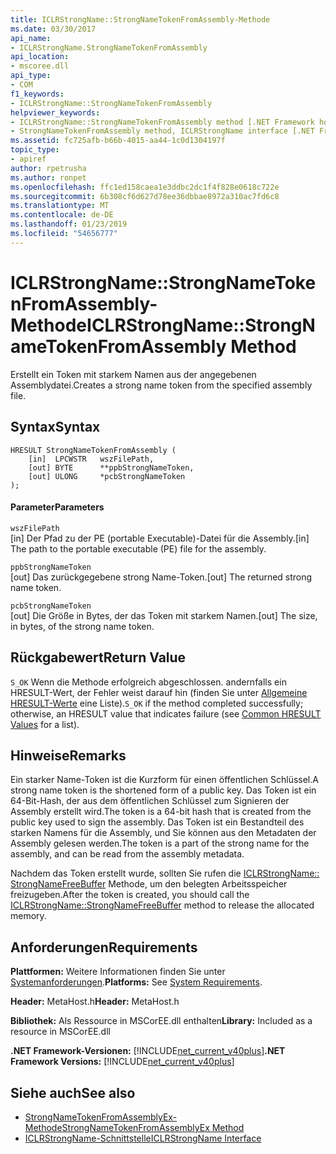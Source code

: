 ```yaml
---
title: ICLRStrongName::StrongNameTokenFromAssembly-Methode
ms.date: 03/30/2017
api_name:
- ICLRStrongName.StrongNameTokenFromAssembly
api_location:
- mscoree.dll
api_type:
- COM
f1_keywords:
- ICLRStrongName::StrongNameTokenFromAssembly
helpviewer_keywords:
- ICLRStrongName::StrongNameTokenFromAssembly method [.NET Framework hosting]
- StrongNameTokenFromAssembly method, ICLRStrongName interface [.NET Framework hosting]
ms.assetid: fc725afb-b66b-4015-aa44-1c0d1304197f
topic_type:
- apiref
author: rpetrusha
ms.author: ronpet
ms.openlocfilehash: ffc1ed158caea1e3ddbc2dc1f4f828e0618c722e
ms.sourcegitcommit: 6b308cf6d627d78ee36dbbae8972a310ac7fd6c8
ms.translationtype: MT
ms.contentlocale: de-DE
ms.lasthandoff: 01/23/2019
ms.locfileid: "54656777"
---
```

# <a name="iclrstrongnamestrongnametokenfromassembly-method"></a><span data-ttu-id="36fc4-102">ICLRStrongName::StrongNameTokenFromAssembly-Methode</span><span class="sxs-lookup"><span data-stu-id="36fc4-102">ICLRStrongName::StrongNameTokenFromAssembly Method</span></span>
<span data-ttu-id="36fc4-103">Erstellt ein Token mit starkem Namen aus der angegebenen Assemblydatei.</span><span class="sxs-lookup"><span data-stu-id="36fc4-103">Creates a strong name token from the specified assembly file.</span></span>  
  
## <a name="syntax"></a><span data-ttu-id="36fc4-104">Syntax</span><span class="sxs-lookup"><span data-stu-id="36fc4-104">Syntax</span></span>  
  
```  
HRESULT StrongNameTokenFromAssembly (  
    [in]  LPCWSTR   wszFilePath,  
    [out] BYTE      **ppbStrongNameToken,  
    [out] ULONG     *pcbStrongNameToken  
);  
```  
  
#### <a name="parameters"></a><span data-ttu-id="36fc4-105">Parameter</span><span class="sxs-lookup"><span data-stu-id="36fc4-105">Parameters</span></span>  
 `wszFilePath`  
 <span data-ttu-id="36fc4-106">[in] Der Pfad zu der PE (portable Executable)-Datei für die Assembly.</span><span class="sxs-lookup"><span data-stu-id="36fc4-106">[in] The path to the portable executable (PE) file for the assembly.</span></span>  
  
 `ppbStrongNameToken`  
 <span data-ttu-id="36fc4-107">[out] Das zurückgegebene strong Name-Token.</span><span class="sxs-lookup"><span data-stu-id="36fc4-107">[out] The returned strong name token.</span></span>  
  
 `pcbStrongNameToken`  
 <span data-ttu-id="36fc4-108">[out] Die Größe in Bytes, der das Token mit starkem Namen.</span><span class="sxs-lookup"><span data-stu-id="36fc4-108">[out] The size, in bytes, of the strong name token.</span></span>  
  
## <a name="return-value"></a><span data-ttu-id="36fc4-109">Rückgabewert</span><span class="sxs-lookup"><span data-stu-id="36fc4-109">Return Value</span></span>  
 <span data-ttu-id="36fc4-110">`S_OK` Wenn die Methode erfolgreich abgeschlossen. andernfalls ein HRESULT-Wert, der Fehler weist darauf hin (finden Sie unter [Allgemeine HRESULT-Werte](https://go.microsoft.com/fwlink/?LinkId=213878) eine Liste).</span><span class="sxs-lookup"><span data-stu-id="36fc4-110">`S_OK` if the method completed successfully; otherwise, an HRESULT value that indicates failure (see [Common HRESULT Values](https://go.microsoft.com/fwlink/?LinkId=213878) for a list).</span></span>  
  
## <a name="remarks"></a><span data-ttu-id="36fc4-111">Hinweise</span><span class="sxs-lookup"><span data-stu-id="36fc4-111">Remarks</span></span>  
 <span data-ttu-id="36fc4-112">Ein starker Name-Token ist die Kurzform für einen öffentlichen Schlüssel.</span><span class="sxs-lookup"><span data-stu-id="36fc4-112">A strong name token is the shortened form of a public key.</span></span> <span data-ttu-id="36fc4-113">Das Token ist ein 64-Bit-Hash, der aus dem öffentlichen Schlüssel zum Signieren der Assembly erstellt wird.</span><span class="sxs-lookup"><span data-stu-id="36fc4-113">The token is a 64-bit hash that is created from the public key used to sign the assembly.</span></span> <span data-ttu-id="36fc4-114">Das Token ist ein Bestandteil des starken Namens für die Assembly, und Sie können aus den Metadaten der Assembly gelesen werden.</span><span class="sxs-lookup"><span data-stu-id="36fc4-114">The token is a part of the strong name for the assembly, and can be read from the assembly metadata.</span></span>  
  
 <span data-ttu-id="36fc4-115">Nachdem das Token erstellt wurde, sollten Sie rufen die [ICLRStrongName:: StrongNameFreeBuffer](../../../../docs/framework/unmanaged-api/hosting/iclrstrongname-strongnamefreebuffer-method.md) Methode, um den belegten Arbeitsspeicher freizugeben.</span><span class="sxs-lookup"><span data-stu-id="36fc4-115">After the token is created, you should call the [ICLRStrongName::StrongNameFreeBuffer](../../../../docs/framework/unmanaged-api/hosting/iclrstrongname-strongnamefreebuffer-method.md) method to release the allocated memory.</span></span>  
  
## <a name="requirements"></a><span data-ttu-id="36fc4-116">Anforderungen</span><span class="sxs-lookup"><span data-stu-id="36fc4-116">Requirements</span></span>  
 <span data-ttu-id="36fc4-117">**Plattformen:** Weitere Informationen finden Sie unter [Systemanforderungen](../../../../docs/framework/get-started/system-requirements.md).</span><span class="sxs-lookup"><span data-stu-id="36fc4-117">**Platforms:** See [System Requirements](../../../../docs/framework/get-started/system-requirements.md).</span></span>  
  
 <span data-ttu-id="36fc4-118">**Header:** MetaHost.h</span><span class="sxs-lookup"><span data-stu-id="36fc4-118">**Header:** MetaHost.h</span></span>  
  
 <span data-ttu-id="36fc4-119">**Bibliothek:** Als Ressource in MSCorEE.dll enthalten</span><span class="sxs-lookup"><span data-stu-id="36fc4-119">**Library:** Included as a resource in MSCorEE.dll</span></span>  
  
 <span data-ttu-id="36fc4-120">**.NET Framework-Versionen:** [!INCLUDE[net_current_v40plus](../../../../includes/net-current-v40plus-md.md)]</span><span class="sxs-lookup"><span data-stu-id="36fc4-120">**.NET Framework Versions:** [!INCLUDE[net_current_v40plus](../../../../includes/net-current-v40plus-md.md)]</span></span>  
  
## <a name="see-also"></a><span data-ttu-id="36fc4-121">Siehe auch</span><span class="sxs-lookup"><span data-stu-id="36fc4-121">See also</span></span>
- [<span data-ttu-id="36fc4-122">StrongNameTokenFromAssemblyEx-Methode</span><span class="sxs-lookup"><span data-stu-id="36fc4-122">StrongNameTokenFromAssemblyEx Method</span></span>](../../../../docs/framework/unmanaged-api/hosting/iclrstrongname-strongnametokenfromassemblyex-method.md)
- [<span data-ttu-id="36fc4-123">ICLRStrongName-Schnittstelle</span><span class="sxs-lookup"><span data-stu-id="36fc4-123">ICLRStrongName Interface</span></span>](../../../../docs/framework/unmanaged-api/hosting/iclrstrongname-interface.md)
